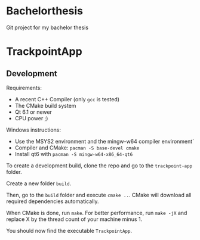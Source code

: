 # Bachelorthesis

Git project for my bachelor thesis

# TrackpointApp
## Development

Requirements:
- A recent C++ Compiler (only `gcc` is tested)
- The CMake build system
- Qt 6.1 or newer
- CPU power ;)

Windows instructions:
- Use the MSYS2 environment and the mingw-w64 compiler environment`
- Compiler and CMake: `pacman -S base-devel cmake`
- Install qt6 with `pacman -S mingw-w64-x86_64-qt6`

To create a development build, clone the repo and go to the `trackpoint-app` folder.

Create a new folder `build`.

Then, go to the `build` folder and execute `cmake ..`. CMake will download all required dependencies automatically.

When CMake is done, run `make`. For better performance, run `make -jX` and replace X by the thread count of your machine minus 1.

You should now find the executable `TrackpointApp`.
